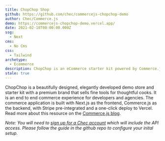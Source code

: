 ```yaml
---
title: ChopChop Shop
github: https://github.com/chec/commercejs-chopchop-demo
author: Chec/Commerce.js
demo: https://commercejs-chopchop-demo.vercel.app/
date: 2021-02-18T00:00:00.000Z
ssg:
  - Next
cms:
  - No Cms
css:
  - Tailwind
archetype:
  - Ecommerce
description: ChopChop is an eCommerce starter kit powered by Commerce.js.
stale: true
---
```


ChopChop is a beautifully designed, elegantly developed demo store and starter kit with a premium brand that sells fine tools for thoughtful cooks. It is an end to end commerce experience for developers and agencies. The commerce application is built with Next.js as the frontend, Commerce.js as the backend, with Stripe pre-integrated and a one-click deploy to Vercel. Read more about this resource on the [Commerce.js blog](https://commercejs.com/blog/chopchop-nextjs-starter-commerce/).

_Note: You will need to [sign up for a Chec account](https://dashboard.chec.io/signup) which will include the API access. Please follow the guide in the github repo to configure your inital setup._

